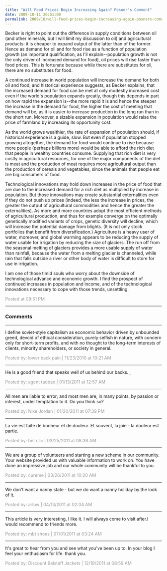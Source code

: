```yaml
---
title: "Will Food Prices Begin Increasing Again? Posner's Comment"
date: 2009-10-11 20:51:00
permalink: 2009/10/will-food-prices-begin-increasing-again-posners-comment.html
---
```

Becker is right to point out the difference in supply conditions between oil (and other minerals, but I will limit my discussion to oil) and agricultural products: it is cheaper to expand output of the latter than of the former. Hence as demand for oil and for food rise as a function of population growth (an important qualification, as I'll explain--population growth is not the only driver of increased demand for food), oil prices will rise faster than food prices. This is fortunate because while there are substitutes for oil, there are no substitutes for food.

A continued increase in world population will increase the demand for both oil and food, and historical experience suggests, as Becker explains, that the increased demand for food can be met at only modestly increased cost even if the world's population expands greatly, though this depends in part on how rapid the expansion is--the more rapid it is and hence the steeper the increase in the demand for food, the higher the cost of meeting that demand will be, as it is easier to increase production in the long run than in the short run. Moreover, a sizable expansion in population would raise the price of farmland by increasing its opportunity cost.

As the world grows wealthier, the rate of expansion of population should, if historical experience is a guide, slow. But even if population stopped growing altogether, the demand for food would continue to rise because more people (perhaps billions more) would be able to afford the rich diet that people in wealthy countries consume. Supplying that rich diet is very costly in agricultural resources, for one of the major components of the diet is meat and the production of meat requires more agricultural output than the production of cereals and vegetables, since the animals that people eat are big consumers of food.

Technological innovations may hold down increases in the price of food that are due to the increased demand for a rich diet as multiplied by increase in population. But those innovations may create substantial externalities even if they do not push up prices (indeed, the less the increase in prices, the greater the output of agricultural commodities and hence the greater the externalities). As more and more countries adopt the most efficient methods of agricultural production, and thus for example converge on the optimally genetically modified variants of crops, genetic diversity will decline, which will increase the potential damage from blights. (It is not only stock portfolios that benefit from diversification.) Agriculture is a heavy user of water, moreover, and global warming appears to be reducing the supply of water usable for irrigation by reducing the size of glaciers. The run off from the seasonal melting of glaciers provides a more usable supply of water than rainfall, because the water from a melting glacier is channeled, while rain that falls outside a river or other body of water is difficult to store for use in irrigation.

I am one of those timid souls who worry about the downside of technological advance and economic growth. I find the prospect of continued increases in population and income, and of the technological innovations necessary to cope with those trends, unsettling.

<span style="color:#999">Posted at 08:51 PM</span>

<!-- more -->

---

### Comments

---

I define soviet-style capitalism as economic behavior driven by unbounded greed, devoid of ethical consideration, purely selfish in nature, with concern only for short-term profits, and with no thought to the long-term interests of clients, minority shareholders, or society in general.

<span style="color:#999">Posted by: lower back pain | 11/23/2010 at 10:21 AM</span>

---

He is a good friend that speaks well of us behind our backs.
*_*

<span style="color:#999">Posted by: agent taobao | 01/13/2011 at 12:57 AM</span>

---

All men are liable to error; and most men are, in many points, by passion or interest, under temptation to it. Do you think so?    


<span style="color:#999">Posted by: Nike Jordan | 01/20/2011 at 07:39 PM</span>

---

La vie est faite de bonheur et de douleur. Et souvent, la joie - la douleur est partie. 

<span style="color:#999">Posted by: bet clic | 03/25/2011 at 08:38 AM</span>

---

We are a group of volunteers and starting a new scheme in our community. Your website provided us with valuable information to work on. You have done an impressive job and our whole community will be thankful to you.

<span style="color:#999">Posted by: cureme | 03/26/2011 at 10:20 AM</span>

---

We don't want a nanny state - but we do want a nanny holiday by the look of it.

<span style="color:#999">Posted by: arlow | 04/13/2011 at 02:04 AM</span>

---

This article is very interesting, I like it. I will always come to visit after.I would recommend to friends more.

<span style="color:#999">Posted by: mbt shoes | 07/01/2011 at 03:24 AM</span>

---

It's great to hear from you and see what you've been up to. In your blog I feel your enthusiasm for life. thank you.

<span style="color:#999">Posted by: Discount Belstaff Jackets | 12/19/2011 at 08:59 AM</span>